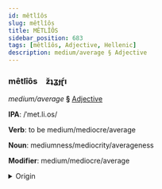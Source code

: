```yaml
---
id: mêtlîôs
slug: mêtlîôs
title: MÊTLÎÔS
sidebar_position: 683
tags: [mêtlîôs, Adjective, Hellenic]
description: medium/average § Adjective
---
```


### mêtlîôs&emsp;<span kind="abugida">ƶ̆ʇʓɟɽ́ı</span>

*medium/average* **§** [Adjective](../../tags/Adjective)

**IPA**: /ˈmet.li.os/

**Verb**: to be medium/mediocre/average

**Noun**: mediumness/mediocrity/averageness

**Modifier**: medium/mediocre/average

<details>
    <summary>Origin</summary>
    Greek μέτρῐος métrios /ˈme.tri.os/<br/>
    <em>Hellenic Language Family</em>
</details>